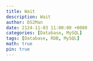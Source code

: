 ```yaml
---
title: Wait
description: Wait
author: DS2Man
date: 2124-11-03 11:00:00 +0000
categories: [Database, MySQL]
tags: [Database, RDB, MySQL]
math: true
pin: true
---
```


